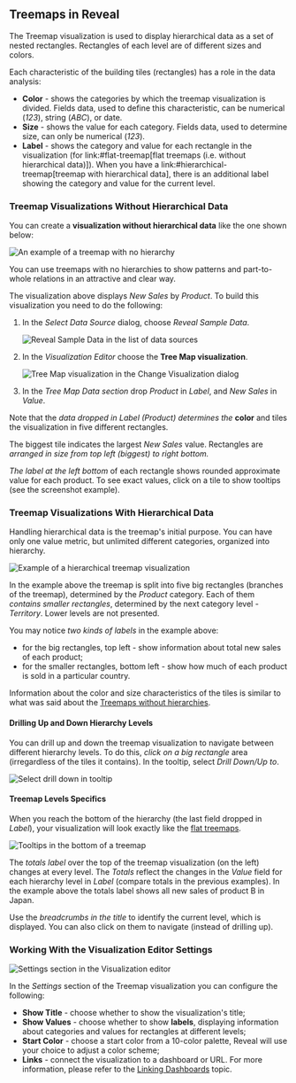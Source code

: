 ## Treemaps in Reveal

The Treemap visualization is used to display hierarchical data as a set of nested rectangles. Rectangles of each level are of different sizes and colors.

Each characteristic of the building tiles (rectangles) has a role in the data analysis:

  * **Color** - shows the categories by which the treemap visualization is divided. Fields data, used to define this characteristic, can be numerical (_123_), string (_ABC_), or date.
  * **Size** - shows the value for each category. Fields data, used to determine size, can only be numerical (_123_).
  * **Label** - shows the category and value for each rectangle in the visualization (for link:#flat-treemap[flat treemaps (i.e. without hierarchical data)]). When you have a link:#hierarchical-treemap[treemap with hierarchical data], there is an additional label showing the category and value for the current level.

<a name='flat-treemap'></a>
### Treemap Visualizations Without Hierarchical Data

You can create a **visualization without hierarchical data** like the one shown below:

<img src="images/treemap-chart-example-no-hierarchy.png" alt="An example of a treemap with no hierarchy" class="responsive-img"/>

You can use treemaps with no hierarchies to show patterns and part-to-whole relations in an attractive and clear way.

The visualization above displays _New Sales_ by _Product_. To build this visualization you need to do the following:

1. In the _Select Data Source_ dialog, choose *_Reveal Sample Data_*.

    <img src="images/data-source-reveal-sample.png" alt="Reveal Sample Data in the list of data sources" class="responsive-img"/>

2. In the _Visualization Editor_ choose the **Tree Map visualization**.

    <img src="images/choose-treemap.png" alt="Tree Map visualization in the Change Visualization dialog" class="responsive-img"/>

3. In the *Tree Map Data section* drop _Product_ in _Label_, and _New Sales_ in _Value_.

Note that the *data dropped in _Label_ (_Product_) determines the* **color** and tiles the visualization in five different rectangles.

The biggest tile indicates the largest _New Sales_ value. Rectangles are *arranged in size from top left (biggest) to right bottom.*

*The label at the left bottom* of each rectangle shows rounded approximate value for each product. To see exact values, click on a tile to show tooltips (see the screenshot example).

### Treemap Visualizations With Hierarchical Data

Handling hierarchical data is the treemap's initial purpose. You can have only one value metric, but unlimited different categories, organized into hierarchy.

<img src="images/treemap-hierarchy-example.png" alt="Example of a hierarchical treemap visualization" class="responsive-img"/>

In the example above the treemap is split into five big rectangles (branches of the treemap), determined by the _Product_ category. Each of them *contains smaller rectangles*, determined by the next category level - _Territory_. Lower levels are not presented.

You may notice *two kinds of labels* in the example above:

- for the big rectangles, top left - show information about total new sales of each product;
- for the smaller rectangles, bottom left - show how much of each product is sold in a particular country.

Information about the color and size characteristics of the tiles is similar to what was said about the [Treemaps without hierarchies](#flat-treemap).

#### Drilling Up and Down Hierarchy Levels

You can drill up and down the treemap visualization to navigate between different hierarchy levels. To do this, *click on a big rectangle* area (irregardless of the tiles it contains). In the tooltip, select _Drill Down/Up to_.

<img src="images/drill-down-select.png" alt="Select drill down in tooltip" class="responsive-img"/>

#### Treemap Levels Specifics

When you reach the bottom of the hierarchy (the last field dropped in _Label_), your visualization will look exactly like the [flat treemaps](#flat-treemap.).

<img src="images/total-tooltips-treemap.png" alt="Tooltips in the bottom of a treemap" class="responsive-img"/>

The *totals label* over the top of the treemap visualization (on the left) changes at every level. The _Totals_ reflect the changes in the _Value_ field for each hierarchy level in _Label_ (compare totals in the previous examples). In the example above the totals label shows all new sales of product B in Japan.

Use the *breadcrumbs in the title* to identify the current level, which is displayed. You can also click on them to navigate (instead of drilling up).

### Working With the Visualization Editor Settings

<img src="images/settings-section.png" alt="Settings section in the Visualization editor" class="responsive-img"/>

In the _Settings_ section of the Treemap visualization you can configure the following:

- **Show Title** - choose whether to show the visualization's title;
- **Show Values** - choose whether to show **labels**, displaying information about categories and values for rectangles at different levels;
- **Start Color** - choose a start color from a 10-color palette, Reveal will use your choice to adjust a color scheme;
- **Links** - connect the visualization to a dashboard or URL. For more information, please refer to the [Linking Dashboards](~/en/dashboards/dashboard-linking.md) topic.
